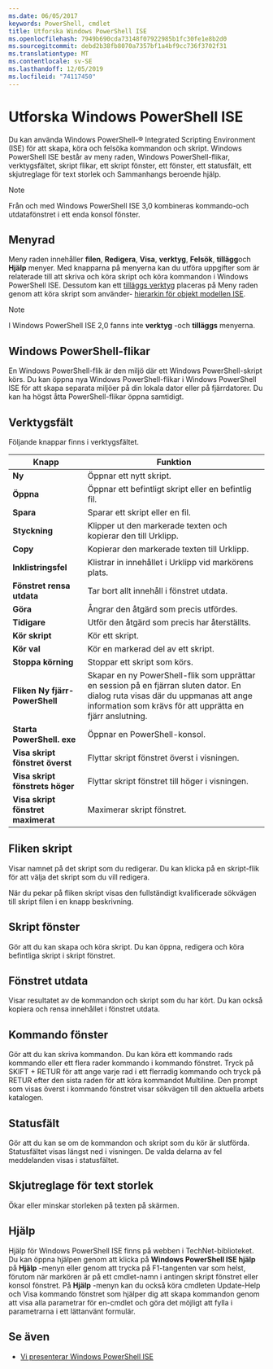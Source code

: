 ```yaml
---
ms.date: 06/05/2017
keywords: PowerShell, cmdlet
title: Utforska Windows PowerShell ISE
ms.openlocfilehash: 7949b690cda73148f07922985b1fc30fe1e8b2d0
ms.sourcegitcommit: debd2b38fb8070a7357bf1a4bf9cc736f3702f31
ms.translationtype: MT
ms.contentlocale: sv-SE
ms.lasthandoff: 12/05/2019
ms.locfileid: "74117450"
---
```

# <a name="exploring-the-windows-powershell-ise"></a>Utforska Windows PowerShell ISE

Du kan använda Windows PowerShell-® Integrated Scripting Environment (ISE) för att skapa, köra och felsöka kommandon och skript. Windows PowerShell ISE består av meny raden, Windows PowerShell-flikar, verktygsfältet, skript flikar, ett skript fönster, ett fönster, ett statusfält, ett skjutreglage för text storlek och Sammanhangs beroende hjälp.

> [!NOTE]
> Från och med Windows PowerShell ISE 3,0 kombineras kommando-och utdatafönstret i ett enda konsol fönster.

## <a name="menu-bar"></a>Menyrad

Meny raden innehåller **filen**, **Redigera**, **Visa**, **verktyg**, **Felsök**, **tillägg**och **Hjälp** menyer. Med knapparna på menyerna kan du utföra uppgifter som är relaterade till att skriva och köra skript och köra kommandon i Windows PowerShell ISE. Dessutom kan ett [tilläggs verktyg](object-model/The-ISEAddOnTool-Object.md) placeras på Meny raden genom att köra skript som använder- [hierarkin för objekt modellen ISE](object-model/The-ISE-Object-Model-Hierarchy.md).

> [!NOTE]
> I Windows PowerShell ISE 2,0 fanns inte **verktyg** -och **tilläggs** menyerna.

## <a name="windows-powershell-tabs"></a>Windows PowerShell-flikar

En Windows PowerShell-flik är den miljö där ett Windows PowerShell-skript körs. Du kan öppna nya Windows PowerShell-flikar i Windows PowerShell ISE för att skapa separata miljöer på din lokala dator eller på fjärrdatorer. Du kan ha högst åtta PowerShell-flikar öppna samtidigt.

## <a name="toolbar"></a>Verktygsfält

Följande knappar finns i verktygsfältet.

|Knapp|Funktion|
|----------|------------|
|**Ny**|Öppnar ett nytt skript.|
|**Öppna**|Öppnar ett befintligt skript eller en befintlig fil.|
|**Spara**|Sparar ett skript eller en fil.|
|**Styckning**|Klipper ut den markerade texten och kopierar den till Urklipp.|
|**Copy**|Kopierar den markerade texten till Urklipp.|
|**Inklistringsfel**|Klistrar in innehållet i Urklipp vid markörens plats.|
|**Fönstret rensa utdata**|Tar bort allt innehåll i fönstret utdata.|
|**Göra**|Ångrar den åtgärd som precis utfördes.|
|**Tidigare**|Utför den åtgärd som precis har återställts.|
|**Kör skript**|Kör ett skript.|
|**Kör val**|Kör en markerad del av ett skript.|
|**Stoppa körning**|Stoppar ett skript som körs.|
|**Fliken Ny fjärr-PowerShell**|Skapar en ny PowerShell-flik som upprättar en session på en fjärran sluten dator. En dialog ruta visas där du uppmanas att ange information som krävs för att upprätta en fjärr anslutning.|
|**Starta PowerShell. exe**|Öppnar en PowerShell-konsol.|
|**Visa skript fönstret överst**|Flyttar skript fönstret överst i visningen.|
|**Visa skript fönstrets höger**|Flyttar skript fönstret till höger i visningen.|
|**Visa skript fönstret maximerat**|Maximerar skript fönstret.|

## <a name="script-tab"></a>Fliken skript

Visar namnet på det skript som du redigerar. Du kan klicka på en skript-flik för att välja det skript som du vill redigera.

När du pekar på fliken skript visas den fullständigt kvalificerade sökvägen till skript filen i en knapp beskrivning.

## <a name="script-pane"></a>Skript fönster

Gör att du kan skapa och köra skript. Du kan öppna, redigera och köra befintliga skript i skript fönstret.

## <a name="output-pane"></a>Fönstret utdata

Visar resultatet av de kommandon och skript som du har kört. Du kan också kopiera och rensa innehållet i fönstret utdata.

## <a name="command-pane"></a>Kommando fönster

Gör att du kan skriva kommandon. Du kan köra ett kommando rads kommando eller ett flera rader kommando i kommando fönstret. Tryck på SKIFT + RETUR för att ange varje rad i ett flerradig kommando och tryck på RETUR efter den sista raden för att köra kommandot Multiline. Den prompt som visas överst i kommando fönstret visar sökvägen till den aktuella arbets katalogen.

## <a name="status-bar"></a>Statusfält

Gör att du kan se om de kommandon och skript som du kör är slutförda. Statusfältet visas längst ned i visningen. De valda delarna av fel meddelanden visas i statusfältet.

## <a name="text-size-slider"></a>Skjutreglage för text storlek

Ökar eller minskar storleken på texten på skärmen.

## <a name="help"></a>Hjälp

Hjälp för Windows PowerShell ISE finns på webben i TechNet-biblioteket. Du kan öppna hjälpen genom att klicka på **Windows PowerShell ISE hjälp** på **Hjälp** -menyn eller genom att trycka på F1-tangenten var som helst, förutom när markören är på ett cmdlet-namn i antingen skript fönstret eller konsol fönstret. På **Hjälp** -menyn kan du också köra cmdleten Update-Help och Visa kommando fönstret som hjälper dig att skapa kommandon genom att visa alla parametrar för en-cmdlet och göra det möjligt att fylla i parametrarna i ett lättanvänt formulär.

## <a name="see-also"></a>Se även

- [Vi presenterar Windows PowerShell ISE](Introducing-the-Windows-PowerShell-ISE.md)
